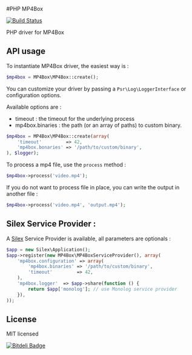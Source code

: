 #PHP MP4Box

[![Build Status](https://secure.travis-ci.org/alchemy-fr/PHP-MP4Box.png?branch=master)](http://travis-ci.org/alchemy-fr/PHP-MP4Box)

PHP driver for MP4Box

## API usage

To instantiate MP4Box driver, the easiest way is :

```php
$mp4box = MP4Box\MP4Box::create();
```

You can customize your driver by passing a `Psr\Log\LoggerInterface` or
configuration options.

Available options are :

 - timeout : the timeout for the underlying process
 - mp4box.binaries : the path (or an array of paths) to custom binary.

```php
$mp4box = MP4Box\MP4Box::create(array(
    'timeout'         => 42,
    'mp4box.bonaries' => '/path/to/custom/binary',
), $logger);
```

To process a mp4 file, use the `process` method :

```php
$mp4box->process('video.mp4');
```

If you do not want to process file in place, you can write the output in another
file :

```php
$mp4box->process('video.mp4', 'output.mp4');
```

## Silex Service Provider :

A [Silex](silex.sensiolabs.org) Service Provider is available, all parameters
are optionals :

```php
$app = new Silex\Application();
$app->register(new MP4Box\MP4BoxServiceProvider(), array(
    'mp4box.configuration' => array(
        'mp4box.binaries' => '/path/to/custom/binary',
        'timeout'         => 42,
    ),
    'mp4box.logger'  => $app->share(function () {
        return $app['monolog']; // use Monolog service provider
    }),
));
```

## License

MIT licensed



[![Bitdeli Badge](https://d2weczhvl823v0.cloudfront.net/alchemy-fr/php-mp4box/trend.png)](https://bitdeli.com/free "Bitdeli Badge")

